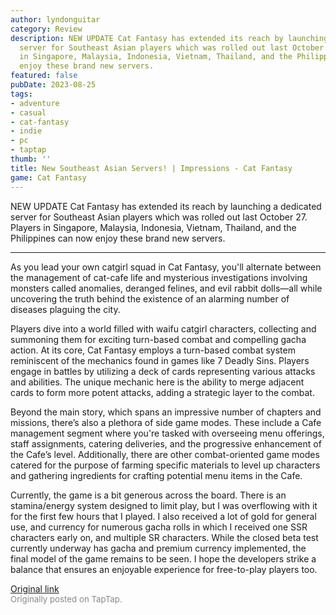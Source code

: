 ```yaml
---
author: lyndonguitar
category: Review
description: NEW UPDATE Cat Fantasy has extended its reach by launching a dedicated
  server for Southeast Asian players which was rolled out last October 27. Players
  in Singapore, Malaysia, Indonesia, Vietnam, Thailand, and the Philippines can now
  enjoy these brand new servers.
featured: false
pubDate: 2023-08-25
tags:
- adventure
- casual
- cat-fantasy
- indie
- pc
- taptap
thumb: ''
title: New Southeast Asian Servers! | Impressions - Cat Fantasy
game: Cat Fantasy
---
```

NEW UPDATE
Cat Fantasy has extended its reach by launching a dedicated server for Southeast Asian players which was rolled out last October 27. Players in Singapore, Malaysia, Indonesia, Vietnam, Thailand, and the Philippines can now enjoy these brand new servers.

----------------------------------------------------------------------------

As you lead your own catgirl squad in Cat Fantasy, you'll alternate between the management of cat-cafe life and mysterious investigations involving monsters called anomalies, deranged felines, and evil rabbit dolls—all while uncovering the truth behind the existence of an alarming number of diseases plaguing the city.

Players dive into a world filled with waifu catgirl characters, collecting and summoning them for exciting turn-based combat and compelling gacha action.  At its core, Cat Fantasy employs a turn-based combat system reminiscent of the mechanics found in games like 7 Deadly Sins. Players engage in battles by utilizing a deck of cards representing various attacks and abilities. The unique mechanic here is the ability to merge adjacent cards to form more potent attacks, adding a strategic layer to the combat.

Beyond the main story, which spans an impressive number of chapters and missions, there’s also a plethora of side game modes. These include a Cafe management segment where you're tasked with overseeing menu offerings, staff assignments, catering deliveries, and the progressive enhancement of the Cafe’s level. Additionally, there are other combat-oriented game modes catered for the purpose of farming specific materials to level up characters and gathering ingredients for crafting potential menu items in the Cafe.

Currently, the game is a bit generous across the board. There is an stamina/energy system designed to limit play, but I was overflowing with it for the first few hours that I played. I also received a lot of gold for general use, and currency for numerous gacha rolls in which I received one SSR characters early on, and multiple SR characters. While the closed beta test currently underway has gacha and premium currency implemented, the final model of the game remains to be seen. I hope the developers strike a balance that ensures an enjoyable experience for free-to-play players too.

[Original link](https://www.taptap.io/post/6194209)<br><span style="font-size: 0.95em; color: #888;">Originally posted on TapTap.</span>